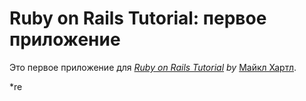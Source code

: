 # Ruby on Rails Tutorial: первое приложение

Это первое приложение для
[*Ruby on Rails Tutorial*](http://railstutorial.org/)
*by* [Майкл Хартл](http://michaelhartl.com/).

*re

